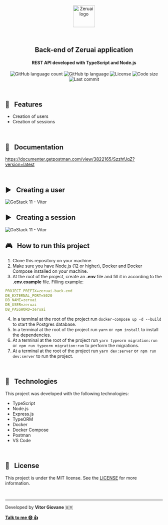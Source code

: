 <p align="center">
  <br>
  <img height="70" alt="Zeruai logo" src="https://res.cloudinary.com/vitorgiovane/image/upload/v1592201062/zeruai/dark-logo_dpmouh.png" />
  </p>
  <br>
<h2 align="center">
  Back-end of Zeruai application
    <br>
</h2>
<h4 align="center">REST API developed with TypeScript and Node.js</h4>
<p align="center">
  <img alt="GitHub language count" src="https://img.shields.io/github/languages/count/vitorgiovane/zeruai-back-end?color=%2304D361">
  <img alt="GitHub tp language" src="https://img.shields.io/github/languages/top/vitorgiovane/zeruai-back-end">
  <img alt="License" src="https://img.shields.io/badge/license-MIT-%2304D361">
  <img alt="Code size" src="https://img.shields.io/github/languages/code-size/vitorgiovane/zeruai-back-end">
  <img alt="Last commit" src="https://img.shields.io/github/last-commit/vitorgiovane/zeruai-back-end">
</p>

<br>

## :gem: &nbsp; Features
- Creation of users
- Creation of sessions

<br>

## :notebook_with_decorative_cover: &nbsp; Documentation
https://documenter.getpostman.com/view/3822165/SzzhfJqZ?version=latest

<br>

## :arrow_forward: &nbsp; Creating a user
<img alt="GoStack 11 - Vitor" src="https://res.cloudinary.com/vitorgiovane/image/upload/v1592202252/zeruai/2020-06-15_03-23_saakrn.png" />

<br>

## :arrow_forward: &nbsp; Creating a session
<img alt="GoStack 11 - Vitor" src="https://res.cloudinary.com/vitorgiovane/image/upload/v1592202634/zeruai/2020-06-15_03-29_sueiex.png" />

<br>

## :video_game: &nbsp; How to run this project
1. Clone this repository on your machine.
2. Make sure you have Node.js (12 or higher), Docker and Docker Compose installed on your machine.
3. At the root of the project, create an **.env** file and fill it in according to the **.env.example** file. Filling example:
```yml
PROJECT_PREFIX=zeruai-back-end
DB_EXTERNAL_PORT=5020
DB_NAME=zeruai
DB_USER=zeruai
DB_PASSWORD=zeruai
```
4. In a terminal at the root of the project run `docker-compose up -d --build` to start the Postgres database.
5. In a terminal at the root of the project run `yarn` or` npm install` to install the dependencies.
6. At a terminal at the root of the project run `yarn typeorm migration:run` or` npm run typeorm migration:run` to perform the migrations.
7. At a terminal at the root of the project run `yarn dev:server` or` npm run dev:server` to run the project.

<br>

## :rocket: &nbsp; Technologies
This project was developed with the following technologies:

- TypeScript
- Node.js
- Express.js
- TypeORM
- Docker
- Docker Compose
- Postman
- VS Code

<br>

## :page_with_curl: &nbsp; License
This project is under the MIT license. See the [LICENSE](https://github.com/vitorgiovane/zeruai-back-end/blob/master/LICENSE) for more information.

<br>

---
Developed by **Vitor Giovane** <span>&#x1f1e7;&#x1f1f7;</span>

**[Talk to me :smile:&nbsp;:thumbsup:](https://www.linkedin.com/in/vitorgiovane)** 
